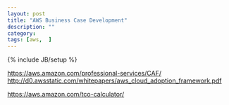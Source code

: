 ```yaml
---
layout: post
title: "AWS Business Case Development"
description: ""
category: 
tags: [aws,  ]
---
```

{% include JB/setup %}

https://aws.amazon.com/professional-services/CAF/
http://d0.awsstatic.com/whitepapers/aws_cloud_adoption_framework.pdf

https://aws.amazon.com/tco-calculator/